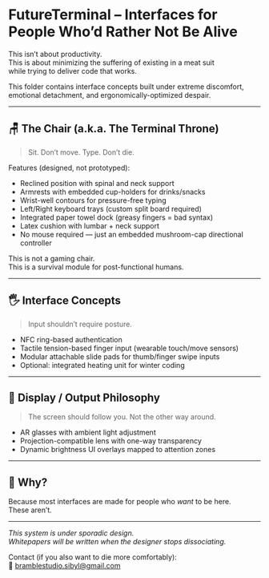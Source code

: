 # FutureTerminal – Interfaces for People Who’d Rather Not Be Alive

This isn’t about productivity.  
This is about minimizing the suffering of existing in a meat suit  
while trying to deliver code that works.

This folder contains interface concepts built under extreme discomfort,  
emotional detachment, and ergonomically-optimized despair.

---

## 🪑 The Chair (a.k.a. The Terminal Throne)

> Sit. Don’t move. Type. Don’t die.

Features (designed, not prototyped):

- Reclined position with spinal and neck support  
- Armrests with embedded cup-holders for drinks/snacks  
- Wrist-well contours for pressure-free typing
- Left/Right keyboard trays (custom split board required)
- Integrated paper towel dock (greasy fingers = bad syntax)
- Latex cushion with lumbar + neck support
- No mouse required — just an embedded mushroom-cap directional controller

This is not a gaming chair.  
This is a survival module for post-functional humans.

---

## 🖐️ Interface Concepts

> Input shouldn’t require posture.

- NFC ring-based authentication  
- Tactile tension-based finger input (wearable touch/move sensors)  
- Modular attachable slide pads for thumb/finger swipe inputs  
- Optional: integrated heating unit for winter coding

---

## 🤳 Display / Output Philosophy

> The screen should follow you. Not the other way around.

- AR glasses with ambient light adjustment  
- Projection-compatible lens with one-way transparency  
- Dynamic brightness UI overlays mapped to attention zones

---

## 🤷 Why?

Because most interfaces are made for people who *want* to be here.  
These aren’t.

---

*This system is under sporadic design.  
Whitepapers will be written when the designer stops dissociating.*

Contact (if you also want to die more comfortably):  
📮 bramblestudio.sibyl@gmail.com
